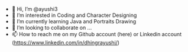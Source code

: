 - 👋 Hi, I’m @ayushi3
- 👀 I’m interested in Coding and Character Designing
- 🌱 I’m currently learning Java and Portraits Drawing
- 💞️ I’m looking to collaborate on ...
- 📫 How to reach me on my Github account (here) or Linkedin account (https://www.linkedin.com/in/dhingrayushi/)

<!---
ayushi3/ayushi3 is a ✨ special ✨ repository because its `README.md` (this file) appears on your GitHub profile.
You can click the Preview link to take a look at your changes.
--->
